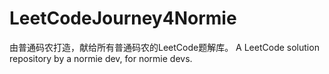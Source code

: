 # LeetCodeJourney4Normie
由普通码农打造，献给所有普通码农的LeetCode题解库。
A LeetCode solution repository by a normie dev, for normie devs.
